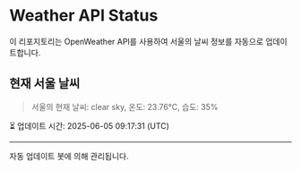 
# Weather API Status

이 리포지토리는 OpenWeather API를 사용하여 서울의 날씨 정보를 자동으로 업데이트합니다.

## 현재 서울 날씨
> 서울의 현재 날씨: clear sky, 온도: 23.76°C, 습도: 35%

⏳ 업데이트 시간: 2025-06-05 09:17:31 (UTC)

---
자동 업데이트 봇에 의해 관리됩니다.
